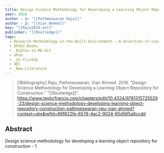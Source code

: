 ```yaml
---
title: Design Science Methodology for Developing a Learning Object Repository for Construction
year: 2016
author - 1: "[[Pathmeswaran Raju]]"
author - 2: "[[Vian Ahmed]]"
key: "[[Raju2016-on]]"
publisher: "[[Routledge]]"
tags:
  - Research-Methodology-in-the-Built-Environment---A-Selection-of-Case-Studies
  - EPubs-Books
  - _BibTex-to-MD-Git
  - ePub
  - _In-ClickUp
  - AEC
  - _New-Literature
---
```


> [!Bibliography]
> Raju, Pathmeswaran, Vian Ahmed. 2016. “Design Science Methodology for Developing a Learning Object Repository for Construction.” "[[Routledge]]". https://www.taylorfrancis.com/chapters/edit/10.4324/9781315725529-23/design-science-methodology-developing-learning-object-repository-construction-pathmeswaran-raju-vian-ahmed?context=ubx&refId=89f622fe-6578-4ac2-9024-65d565a9ccdd

## Abstract
Design science methodology for developing a learning object repository for construction - 1